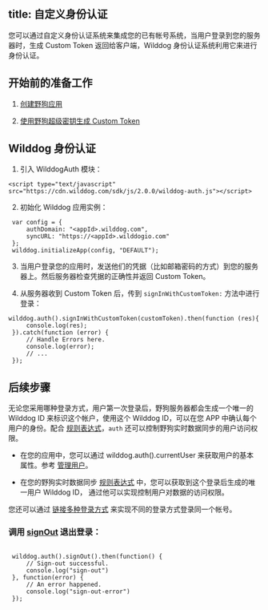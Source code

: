 title:  自定义身份认证
---

您可以通过自定义身份认证系统来集成您的已有帐号系统，当用户登录到您的服务器时，生成 Custom Token 返回给客户端，Wilddog 身份认证系统利用它来进行身份认证。



## 开始前的准备工作

1. [创建野狗应用](/console/creat.html)

2. [使用野狗超级密钥生成 Custom Token](/guide/auth/server/server.html)



## Wilddog 身份认证

1. 引入 WilddogAuth 模块：

```
<script type="text/javascript" src="https://cdn.wilddog.com/sdk/js/2.0.0/wilddog-auth.js"></script>
```

2. 初始化 Wilddog 应用实例：

```
 var config = {
     authDomain: "<appId>.wilddog.com",
     syncURL: "https://<appId>.wilddogio.com"
 };
 wilddog.initializeApp(config, "DEFAULT");
```

3. 当用户登录您的应用时，发送他们的凭据（比如邮箱密码的方式）到您的服务器上。然后服务器检查凭据的正确性并返回 Custom Token。

4. 从服务器收到 Custom Token 后，传到 `signInWithCustomToken:` 方法中进行登录：

```
wilddog.auth().signInWithCustomToken(customToken).then(function (res){
     console.log(res);
 }).catch(function (error) {
     // Handle Errors here.
     console.log(error);
     // ...
 });
```

## 后续步骤

无论您采用哪种登录方式，用户第一次登录后，野狗服务器都会生成一个唯一的 Wilddog ID 来标识这个帐户，使用这个 Wilddog ID，可以在您 APP 中确认每个用户的身份。配合 [规则表达式](/guide/sync/rules/introduce.html)，`auth` 还可以控制野狗实时数据同步的用户访问权限。



* 在您的应用中，您可以通过 wilddog.auth().currentUser 来获取用户的基本属性。参考 [管理用户](/guide/auth/web/manageuser.html)。

* 在您的野狗实时数据同步 [规则表达式](/guide/sync/rules/introduce.html) 中，您可以获取到这个登录后生成的唯一用户 Wilddog ID， 通过他可以实现控制用户对数据的访问权限。



您还可以通过 [链接多种登录方式](/guide/auth/web/link.html) 来实现不同的登录方式登录同一个帐号。



### 调用 [signOut](/guide/auth/web/api.html#signout) 退出登录：

```

 wilddog.auth().signOut().then(function() {
     // Sign-out successful.
     console.log("sign-out")
 }, function(error) {
     // An error happened.
     console.log("sign-out-error")
 });

```

